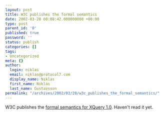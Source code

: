 ```yaml
---
layout: post
title: W3C publishes the formal semantics
date: 2002-03-28 00:08:42.000000000 +00:00
type: post
parent_id: '0'
published: true
password: ''
status: publish
categories: []
tags:
- Uncategorized
meta: {}
author:
  login: niklas
  email: niklas@protocol7.com
  display_name: Niklas
  first_name: Niklas
  last_name: Gustavsson
permalink: "/archives/2002/03/28/w3c_publishes_the_formal_semantics/"
---
```

W3C publishes the [formal semantics for XQuery 1.0](http://www.w3.org/TR/2002/WD-query-semantics-20020326/). Haven't read it yet.


